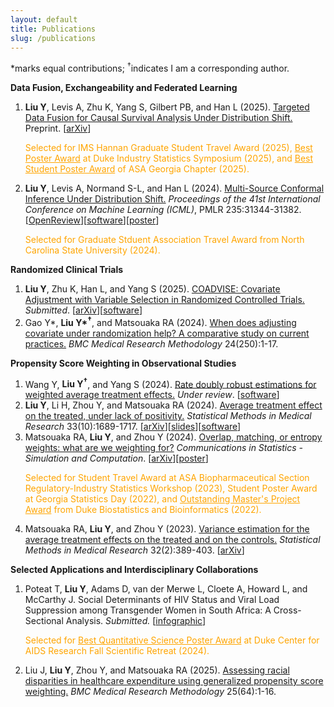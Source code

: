 ```yaml
---
layout: default
title: Publications
slug: /publications
---
```


*marks equal contributions; <sup>&dagger;</sup>indicates I am a corresponding author. 

<b> Data Fusion, Exchangeability and Federated Learning </b>

<ol>	
<li><b>Liu Y</b>, Levis A, Zhu K, Yang S, Gilbert PB, and Han L (2025). <a href="https://arxiv.org/abs/2501.18798" target="_blank"> Targeted Data Fusion for Causal Survival Analysis Under Distribution Shift.</a> Preprint. [<a href="https://arxiv.org/abs/2501.18798" target="_blank">arXiv</a>]
<p style="color: orange;">Selected for IMS Hannan Graduate Student Travel Award (2025), <a href="https://biostat.duke.edu/news/peijin-wang-and-yi-liu-receive-diss-best-poster-awards" target="_blank" style="text-decoration: underline; color: orange;">Best Poster Award</a> at Duke Industry Statistics Symposium (2025), and <a href="https://math.gsu.edu/yichuan/2025Workshop/" target="_blank" style="text-decoration: underline; color: orange;">Best Student Poster Award</a> of ASA Georgia Chapter (2025).</p>
</li>
  
<li><b>Liu Y</b>, Levis A, Normand S-L, and Han L (2024). <a href="https://proceedings.mlr.press/v235/liu24ag.html" target="_blank"> Multi-Source Conformal Inference Under Distribution Shift.</a> <em>Proceedings of the 41st International Conference on Machine Learning (ICML)</em>, PMLR 235:31344-31382. [<a href="https://openreview.net/forum?id=qmUbSAgz08" target="_blank">OpenReview</a>][<a href="https://github.com/yiliu1998/Multi-Source-Conformal" target="_blank">software</a>][<a href="https://yiliu1998.github.io/slides/MuSCI_Poster.pdf" target="_blank">poster</a>]
<p style="color: orange;">Selected for Graduate Stduent Association Travel Award from North Carolina State University (2024).</p>
</li>
</ol>

<b> Randomized Clinical Trials </b>

<ol>	

<li><b>Liu Y</b>, Zhu K, Han L, and Yang S (2025). <a href="https://arxiv.org/abs/2501.08945" target="_blank">COADVISE: Covariate Adjustment with Variable Selection in Randomized Controlled Trials.</a> <em>Submitted</em>. [<a href="https://arxiv.org/abs/2501.08945" target="_blank">arXiv</a>][<a href="https://github.com/yiliu1998/Coadvise" target="_blank">software</a>]  
</li>
  
<li>Gao Y*, <b>Liu Y*<sup>&dagger;</sup></b>, and Matsouaka RA (2024). <a href="https://doi.org/10.1186/s12874-024-02375-3" target="_blank">When does adjusting covariate under randomization help? A comparative study on current practices.</a> <em>BMC Medical Research Methodology</em> 24(250):1-17. 
</li>
  
</ol>

<b> Propensity Score Weighting in Observational Studies </b>

<ol>	
<li>Wang Y, <b>Liu Y<sup>&dagger;</sup></b>, and Yang S (2024). <a href="" target="_blank">Rate doubly robust estimations for weighted average treatment effects.</a> <em>Under review</em>. [<a href="https://github.com/yiliu1998/WATE" target="_blank">software</a>]  
</li>
  
<li><b>Liu Y</b>, Li H, Zhou Y, and Matsouaka RA (2024). <a href="https://journals.sagepub.com/doi/10.1177/09622802241269646" target="_blank">Average treatment effect on the treated, under lack of positivity.</a> <em>Statistical Methods in Medical Research</em> 33(10):1689-1717. [<a href="https://arxiv.org/abs/2309.01334" target="_blank">arXiv</a>][<a href="https://yiliu1998.github.io/slides/ENAR_2024.pdf" target="_blank">slides</a>][<a href="https://github.com/yiliu1998/ATTweights" target="_blank">software</a>]
</li>

<li>Matsouaka RA, <b>Liu Y</b>, and Zhou Y (2024). <a href="https://www.tandfonline.com/doi/full/10.1080/03610918.2024.2319419" target="_blank">Overlap, matching, or entropy weights: what are we weighting for?</a> <em>Communications in Statistics - Simulation and Computation</em>. [<a href="https://arxiv.org/abs/2210.12968" target="_blank">arXiv</a>][<a href="https://yiliu1998.github.io/slides/OWWWF_Poster.pdf" target="_blank">poster</a>] 
<p style="color: orange;">Selected for Student Travel Award at ASA Biopharmaceutical Section Regulatory-Industry Statistics Workshop (2023), Student Poster Award at Georgia Statistics Day (2022), and <a href="https://today.duke.edu/2022/05/class-2022-student-and-laurels" target="_blank" style="text-decoration: underline; color: orange;">Outstanding Master's Project Award</a> from Duke Biostatistics and Bioinformatics (2022).</p>
</li>
  
<li> Matsouaka RA, <b>Liu Y</b>, and Zhou Y (2023). <a href="https://journals.sagepub.com/doi/10.1177/09622802221142532" target="_blank">Variance estimation for the average treatment effects on the treated and on the controls.</a> <em>Statistical Methods in Medical Research</em> 32(2):389-403. [<a href="https://arxiv.org/abs/2209.10742" target="_blank">arXiv</a>] 
</li>	

</ol>

<b> Selected Applications and Interdisciplinary Collaborations </b>

<ol>
<li> Poteat T, <b> Liu Y</b>, Adams D, van der Merwe L, Cloete A, Howard L, and McCarthy J. Social Determinants of HIV Status and Viral Load Suppression among Transgender Women in South Africa: A Cross-Sectional Analysis. <em>Submitted.</em> [<a href="https://yiliu1998.github.io/slides/CFAR_infographic.pdf" target="_blank">infographic</a>]
<p style="color: orange;">Selected for <a href="https://cfar.duke.edu/news-events/annual-retreat/2024-recap" target="_blank" style="text-decoration: underline; color: orange;">Best Quantitative Science Poster Award</a> at Duke Center for AIDS Research Fall Scientific Retreat (2024).</p>
</li>
  
<li>Liu J, <b>Liu Y</b>, Zhou Y, and Matsouaka RA (2025). <a href="https://bmcmedresmethodol.biomedcentral.com/articles/10.1186/s12874-025-02508-2" target="_blank">Assessing racial disparities in healthcare expenditure using generalized propensity score weighting.</a> <em>BMC Medical Research Methodology</em> 25(64):1-16.   
</li>
</ol>
  

